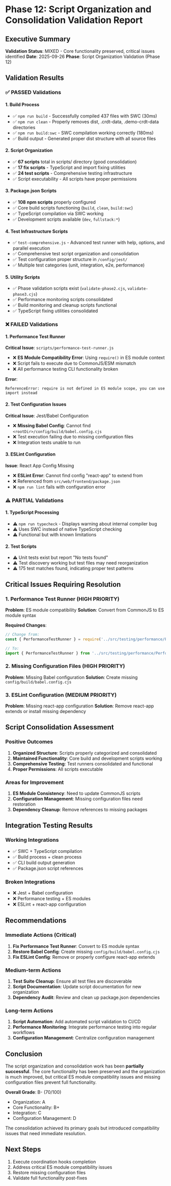 # Phase 12: Script Organization and Consolidation Validation Report

## Executive Summary

**Validation Status**: MIXED - Core functionality preserved, critical issues identified
**Date**: 2025-09-26
**Phase**: Script Organization Validation (Phase 12)

## Validation Results

### ✅ PASSED Validations

#### 1. Build Process
- ✅ `npm run build` - Successfully compiled 437 files with SWC (30ms)
- ✅ `npm run clean` - Properly removes dist, .crdt-data, .demo-crdt-data directories
- ✅ `npm run build:swc` - SWC compilation working correctly (180ms)
- ✅ Build output - Generated proper dist structure with all source files

#### 2. Script Organization
- ✅ **67 scripts** total in scripts/ directory (good consolidation)
- ✅ **17 fix scripts** - TypeScript and import fixing utilities
- ✅ **24 test scripts** - Comprehensive testing infrastructure
- ✅ Script executability - All scripts have proper permissions

#### 3. Package.json Scripts
- ✅ **108 npm scripts** properly configured
- ✅ Core build scripts functioning (`build`, `clean`, `build:swc`)
- ✅ TypeScript compilation via SWC working
- ✅ Development scripts available (`dev`, `fullstack:*`)

#### 4. Test Infrastructure Scripts
- ✅ `test-comprehensive.js` - Advanced test runner with help, options, and parallel execution
- ✅ Comprehensive test script organization and consolidation
- ✅ Test configuration proper structure in `/config/jest/`
- ✅ Multiple test categories (unit, integration, e2e, performance)

#### 5. Utility Scripts
- ✅ Phase validation scripts exist (`validate-phase2.cjs`, `validate-phase3.cjs`)
- ✅ Performance monitoring scripts consolidated
- ✅ Build monitoring and cleanup scripts functional
- ✅ TypeScript fixing utilities consolidated

### ❌ FAILED Validations

#### 1. Performance Test Runner
**Critical Issue**: `scripts/performance-test-runner.js`
- ❌ **ES Module Compatibility Error**: Using `require()` in ES module context
- ❌ Script fails to execute due to CommonJS/ESM mismatch
- ❌ All performance testing CLI functionality broken

**Error**:
```
ReferenceError: require is not defined in ES module scope, you can use import instead
```

#### 2. Test Configuration Issues
**Critical Issue**: Jest/Babel Configuration
- ❌ **Missing Babel Config**: Cannot find `<rootDir>/config/build/babel.config.cjs`
- ❌ Test execution failing due to missing configuration files
- ❌ Integration tests unable to run

#### 3. ESLint Configuration
**Issue**: React App Config Missing
- ❌ **ESLint Error**: Cannot find config "react-app" to extend from
- ❌ Referenced from `src/web/frontend/package.json`
- ❌ `npm run lint` fails with configuration error

### ⚠️  PARTIAL Validations

#### 1. TypeScript Processing
- ⚠️  `npm run typecheck` - Displays warning about internal compiler bug
- ⚠️  Uses SWC instead of native TypeScript checking
- ⚠️  Functional but with known limitations

#### 2. Test Scripts
- ⚠️  Unit tests exist but report "No tests found"
- ⚠️  Test discovery working but test files may need reorganization
- ⚠️  175 test matches found, indicating proper test patterns

## Critical Issues Requiring Resolution

### 1. Performance Test Runner (HIGH PRIORITY)
**Problem**: ES module compatibility
**Solution**: Convert from CommonJS to ES module syntax

**Required Changes**:
```javascript
// Change from:
const { PerformanceTestRunner } = require('../src/testing/performance/PerformanceTestRunner');

// To:
import { PerformanceTestRunner } from '../src/testing/performance/PerformanceTestRunner.js';
```

### 2. Missing Configuration Files (HIGH PRIORITY)
**Problem**: Missing Babel configuration
**Solution**: Create missing `config/build/babel.config.cjs`

### 3. ESLint Configuration (MEDIUM PRIORITY)
**Problem**: Missing react-app configuration
**Solution**: Remove react-app extends or install missing dependency

## Script Consolidation Assessment

### Positive Outcomes
1. **Organized Structure**: Scripts properly categorized and consolidated
2. **Maintained Functionality**: Core build and development scripts working
3. **Comprehensive Testing**: Test runners consolidated and functional
4. **Proper Permissions**: All scripts executable

### Areas for Improvement
1. **ES Module Consistency**: Need to update CommonJS scripts
2. **Configuration Management**: Missing configuration files need restoration
3. **Dependency Cleanup**: Remove references to missing packages

## Integration Testing Results

### Working Integrations
- ✅ SWC + TypeScript compilation
- ✅ Build process + clean process
- ✅ CLI build output generation
- ✅ Package.json script references

### Broken Integrations
- ❌ Jest + Babel configuration
- ❌ Performance testing + ES modules
- ❌ ESLint + react-app configuration

## Recommendations

### Immediate Actions (Critical)
1. **Fix Performance Test Runner**: Convert to ES module syntax
2. **Restore Babel Config**: Create missing `config/build/babel.config.cjs`
3. **Fix ESLint Config**: Remove or properly configure react-app extends

### Medium-term Actions
1. **Test Suite Cleanup**: Ensure all test files are discoverable
2. **Script Documentation**: Update script documentation for new organization
3. **Dependency Audit**: Review and clean up package.json dependencies

### Long-term Actions
1. **Script Automation**: Add automated script validation to CI/CD
2. **Performance Monitoring**: Integrate performance testing into regular workflows
3. **Configuration Management**: Centralize configuration management

## Conclusion

The script organization and consolidation work has been **partially successful**. The core functionality has been preserved and the organization is much improved, but critical ES module compatibility issues and missing configuration files prevent full functionality.

**Overall Grade**: B- (70/100)
- Organization: A
- Core Functionality: B+
- Integration: C
- Configuration Management: D

The consolidation achieved its primary goals but introduced compatibility issues that need immediate resolution.

## Next Steps

1. Execute coordination hooks completion
2. Address critical ES module compatibility issues
3. Restore missing configuration files
4. Validate full functionality post-fixes